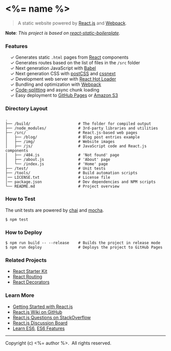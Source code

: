 # <%= name %>

> A static website powered by [React.js](http://facebook.github.io/react/)
> and [Webpack](http://webpack.github.io/).

**Note**: *This project is based on [react-static-boilerplate](https://github.com/koistya/react-static-boilerplate).*

### Features

&nbsp; &nbsp; ✓ Generates static `.html` pages from [React](http://facebook.github.io/react/) components<br>
&nbsp; &nbsp; ✓ Generates routes based on the list of files in the `/src` folder<br>
&nbsp; &nbsp; ✓ Next generation JavaScript with [Babel](https://github.com/babel/babel)<br>
&nbsp; &nbsp; ✓ Next generation CSS with [postCSS](https://github.com/postcss/postcss) and [cssnext](http://cssnext.io/)<br>
&nbsp; &nbsp; ✓ Development web server with [React Hot Loader](http://gaearon.github.io/react-hot-loader/)<br>
&nbsp; &nbsp; ✓ Bundling and optimization with [Webpack](http://webpack.github.io/)<br>
&nbsp; &nbsp; ✓ [Code-splitting](https://github.com/webpack/docs/wiki/code-splitting) and async chunk loading<br>
&nbsp; &nbsp; ✓ Easy deployment to [GitHub Pages](https://pages.github.com/) or [Amazon S3](http://davidwalsh.name/hosting-website-amazon-s3)<br>

### Directory Layout

```
.
├── /build/                     # The folder for compiled output
├── /node_modules/              # 3rd-party libraries and utilities
├── /src/                       # React.js-based web pages
│   ├── /blog/                  # Blog post entries example
│   ├── /img/                   # Website images
│   ├── /js/                    # JavaScript code and React.js components
│   ├── /404.js                 # 'Not found' page
│   ├── /about.js               # 'About' page
│   └── /index.js               # 'Home' page
├── /test/                      # Unit tests
├── /tools/                     # Build automation scripts
│── LICENSE.txt                 # License file
│── package.json                # Dev dependencies and NPM scripts
└── README.md                   # Project overview
```

### How to Test

The unit tests are powered by [chai](http://chaijs.com/) and [mocha](http://mochajs.org/).

```
$ npm test
```

### How to Deploy

```shell
$ npm run build -- --release    # Builds the project in release mode
$ npm run deploy                # Deploys the project to GitHub Pages
```

### Related Projects

 * [React Starter Kit](https://github.com/kriasoft/react-starter-kit)
 * [React Routing](https://github.com/kriasoft/react-routing)
 * [React Decorators](https://github.com/kriasoft/react-decorators)

### Learn More

 * [Getting Started with React.js](http://facebook.github.io/react/)
 * [React.js Wiki on GitHub](https://github.com/facebook/react/wiki)
 * [React.js Questions on StackOverflow](http://stackoverflow.com/questions/tagged/reactjs)
 * [React.js Discussion Board](https://discuss.reactjs.org/)
 * [Learn ES6](https://babeljs.io/docs/learn-es6/), [ES6 Features](https://github.com/lukehoban/es6features#readme)

---
Copyright (c) <%= author %>.&nbsp; All rights reserved.
